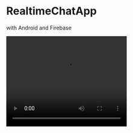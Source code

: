 # RealtimeChatApp
<p>with Android and Firebase</p>
<video width="320" height="240" controls>
  <source src=https://giphy.com/gifs/eieJVMOR18XkK3fG8u/html5" type="video/ogg">
</video>
